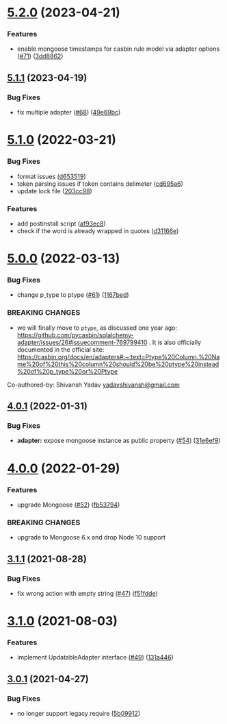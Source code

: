 # [5.2.0](https://github.com/node-casbin/mongoose-adapter/compare/v5.1.1...v5.2.0) (2023-04-21)


### Features

* enable mongoose timestamps for casbin rule model via adapter options ([#71](https://github.com/node-casbin/mongoose-adapter/issues/71)) ([3dd8862](https://github.com/node-casbin/mongoose-adapter/commit/3dd8862f8eb452adc1365c96df55125561358bb1))

## [5.1.1](https://github.com/node-casbin/mongoose-adapter/compare/v5.1.0...v5.1.1) (2023-04-19)


### Bug Fixes

* fix multiple adapter ([#68](https://github.com/node-casbin/mongoose-adapter/issues/68)) ([49e69bc](https://github.com/node-casbin/mongoose-adapter/commit/49e69bc2f526fdb42b7410a04173c6b4c58bb635))

# [5.1.0](https://github.com/node-casbin/mongoose-adapter/compare/v5.0.0...v5.1.0) (2022-03-21)


### Bug Fixes

* format issues ([d653519](https://github.com/node-casbin/mongoose-adapter/commit/d653519ec3cfc8b1f81d2a061dbb86df1a4df9c3))
* token parsing issues if token contains delimeter ([cd695a6](https://github.com/node-casbin/mongoose-adapter/commit/cd695a68f7f45faaae065d4e37c7d4593f7d09b9))
* update lock file ([203cc98](https://github.com/node-casbin/mongoose-adapter/commit/203cc98d9db46e10319f89ea6ab3affe98c2098b))


### Features

* add postinstall script ([af93ec8](https://github.com/node-casbin/mongoose-adapter/commit/af93ec8025f10bd761b47c276a841e368f61bc1a))
* check if the word is already wrapped in quotes ([d31166e](https://github.com/node-casbin/mongoose-adapter/commit/d31166e3fd8f67eb6ffcff475a68916f61ce7f60))

# [5.0.0](https://github.com/node-casbin/mongoose-adapter/compare/v4.0.1...v5.0.0) (2022-03-13)


### Bug Fixes

* change p_type to ptype ([#61](https://github.com/node-casbin/mongoose-adapter/issues/61)) ([1167bed](https://github.com/node-casbin/mongoose-adapter/commit/1167bed29efc618f09fef7b7c98d8ff81520369f))


### BREAKING CHANGES

* we will finally move to `ptype`, as discussed one year ago: https://github.com/pycasbin/sqlalchemy-adapter/issues/26#issuecomment-769799410 . It is also officially documented in the official site: https://casbin.org/docs/en/adapters#:~:text=Ptype%20Column.%20Name%20of%20this%20column%20should%20be%20ptype%20instead%20of%20p_type%20or%20Ptype

Co-authored-by: Shivansh Yadav <yadavshivansh@gmail.com>

## [4.0.1](https://github.com/node-casbin/mongoose-adapter/compare/v4.0.0...v4.0.1) (2022-01-31)


### Bug Fixes

* **adapter:** expose mongoose instance as public property ([#54](https://github.com/node-casbin/mongoose-adapter/issues/54)) ([31e6ef9](https://github.com/node-casbin/mongoose-adapter/commit/31e6ef9f81aebba385d0b7a0e66960c23e316c4f))

# [4.0.0](https://github.com/node-casbin/mongoose-adapter/compare/v3.1.1...v4.0.0) (2022-01-29)


### Features

* upgrade Mongoose ([#52](https://github.com/node-casbin/mongoose-adapter/issues/52)) ([fb53794](https://github.com/node-casbin/mongoose-adapter/commit/fb5379432397710a27570b116ea3f7459f4bd3b6))


### BREAKING CHANGES

* upgrade to Mongoose 6.x and drop Node 10 support

## [3.1.1](https://github.com/node-casbin/mongoose-adapter/compare/v3.1.0...v3.1.1) (2021-08-28)


### Bug Fixes

* fix wrong action with empty string ([#47](https://github.com/node-casbin/mongoose-adapter/issues/47)) ([f51fdde](https://github.com/node-casbin/mongoose-adapter/commit/f51fdde975df95a33c0b9bbcc8fdcf64b7af73a2))

# [3.1.0](https://github.com/node-casbin/mongoose-adapter/compare/v3.0.1...v3.1.0) (2021-08-03)


### Features

* implement UpdatableAdapter interface ([#49](https://github.com/node-casbin/mongoose-adapter/issues/49)) ([131a446](https://github.com/node-casbin/mongoose-adapter/commit/131a446b813b202d322ac0d0fc45d436e34832ca))

## [3.0.1](https://github.com/node-casbin/mongoose-adapter/compare/v3.0.0...v3.0.1) (2021-04-27)


### Bug Fixes

* no longer support legacy require ([5b09912](https://github.com/node-casbin/mongoose-adapter/commit/5b09912a693a3cf6442d640fe4031938a373c820))
